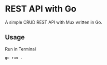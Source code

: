 # REST API with Go

A simple CRUD REST API with Mux written in Go.

## Usage

Run in Terminal

```
go run .
```
